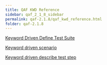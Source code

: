 ```yaml
---
title: QAF KWD Reference
sidebar: qaf_2_1_8_sidebar
permalink: qaf-2.1.8/qaf_kwd_reference.html
folder: qaf-2.1.8
---
```


[Keyword Driven Define Test Suite](keyword_driven_define_test_suite.html)

[Keyword driven scenario](keyword_driven_scenario.html)

[Keyword driven describe test step](keyword_driven_describe_test_step.html)

 
